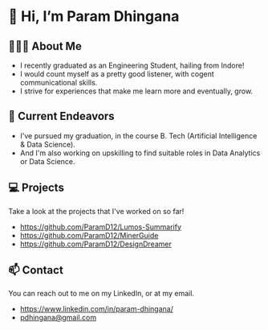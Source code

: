 # 👋 Hi, I’m Param Dhingana

## 👨🏽‍💻 About Me 

- I recently graduated as an Engineering Student, hailing from Indore!
- I would count myself as a pretty good listener, with cogent communicational skills.
- I strive for experiences that make me learn more and eventually, grow.

## 🔭 Current Endeavors
- I've pursued my graduation, in the course B. Tech (Artificial Intelligence & Data Science).
- And I'm also working on upskilling to find suitable roles in Data Analytics or Data Science.

## 💻 Projects

Take a look at the projects that I've worked on so far!

- https://github.com/ParamD12/Lumos-Summarify
- https://github.com/ParamD12/MinerGuide
- https://github.com/ParamD12/DesignDreamer 

## 📫 Contact

You can reach out to me on my LinkedIn, or at my email.

- https://www.linkedin.com/in/param-dhingana/
- pdhingana@gmail.com 
